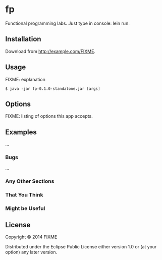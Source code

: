 # fp

Functional programming labs.
Just type in console: lein run.

## Installation

Download from http://example.com/FIXME.

## Usage

FIXME: explanation

    $ java -jar fp-0.1.0-standalone.jar [args]

## Options

FIXME: listing of options this app accepts.

## Examples

...

### Bugs

...

### Any Other Sections
### That You Think
### Might be Useful

## License

Copyright © 2014 FIXME

Distributed under the Eclipse Public License either version 1.0 or (at
your option) any later version.
